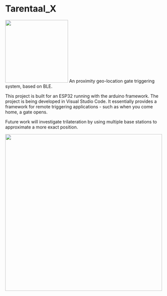 # Tarentaal_X


<img src="https://user-images.githubusercontent.com/48274045/129015184-5b889706-8379-44db-822b-c9e34331a6dc.png" width="200">
An proximity geo-location gate triggering system, based on BLE.

This project is built for an ESP32 running with the arduino framework. The project is being developed in Visual Studio Code.
It essentially provides a framework for remote triggering applications - such as when you come home, a gate opens.

Future work will investigate trilateration by using multiple base stations to approximate a more exact position.

<img src="https://user-images.githubusercontent.com/48274045/129015067-04a88302-b9a6-491a-ac53-e6afb1122eb3.jpg" width="500">

